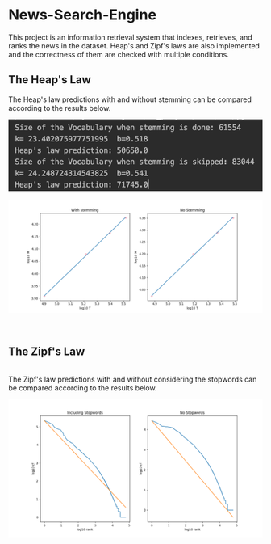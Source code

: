 # News-Search-Engine
This project is an information retrieval system that indexes, retrieves, and ranks the news in the dataset. 
Heap's and Zipf's laws are also implemented and the correctness of them are checked with multiple conditions.
## The Heap's Law
The Heap's law predictions with and without stemming can be compared according to the results below.
<p align="center">
  <img src="Screen Shot 2022-04-22 at 4.11.58 AM.png" alt="Size Limit CLI" width="738">
</p>
<p align="center">
  <img src="Figure_3.png" alt="Size Limit CLI" width="738">
</p>
<br>

## The Zipf's Law
<br>
The Zipf's law predictions with and without considering the stopwords can be compared according to the results below.
<p align="center">
  <img src="Figure_1.png" alt="Size Limit CLI" width="738">
</p>
